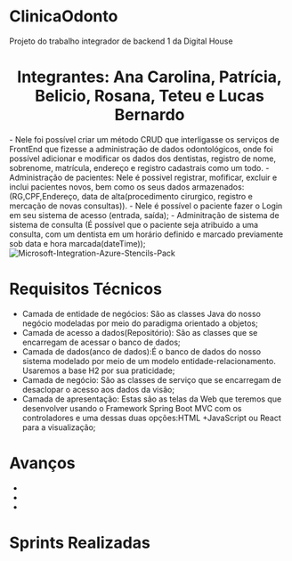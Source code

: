 # ClinicaOdonto

Projeto do trabalho integrador de backend 1 da Digital House
<h1 align="center">Integrantes: Ana Carolina, Patrícia, Belicio, Rosana, Teteu e Lucas Bernardo</h1>
- Nele foi possível criar um método CRUD que interligasse os serviços de FrontEnd que fizesse a administração de dados odontológicos, onde foi possível adicionar e modificar os
dados dos dentistas, registro de nome, sobrenome, matrícula, endereço e registro cadastrais como um todo.
- Administração de pacientes: Nele é possivel registrar, mofificar, excluir e inclui pacientes novos, bem como os seus dados armazenados:(RG,CPF,Endereço, data de alta(procedimento
cirurgico, registro e mercação de novas consultas)).
- Nele é possível o paciente fazer o Login em seu sistema de acesso (entrada, saída);
- Adminitração de sistema de sistema de consulta (É possível que o paciente seja atribuido a uma consulta, com um dentista em um horário definido e marcado previamente 
sob data e hora marcada(dateTime));

<img src="https://encrypted-tbn0.gstatic.com/images?q=tbn:ANd9GcQMP0wZTwhLady0zN98r0q-ssaG8n8C_tIoqmyUVE7w&s"  alt="Microsoft-Integration-Azure-Stencils-Pack" style="max-width: 100%;">


# Requisitos Técnicos


- Camada de entidade de negócios: São as classes Java do nosso negócio modeladas por meio do paradigma orientado a objetos;
- Camada de acesso a dados(Repositório): São as classes que se encarregam de acessar o banco de dados;
- Camada de dados(anco de dados):É o banco de dados do nosso sistema modelado por meio de um modelo entidade-relacionamento. Usaremos a base H2 por sua praticidade;
- Camada de negócio: São as classes de serviço que se encarregam de desaclopar o acesso aos dados da visão;
- Camada de apresentação: Estas são as telas da Web que teremos que  desenvolver usando o Framework Spring Boot MVC com os controladores e uma dessas duas
opções:HTML +JavaScript ou React para a visualização;

# Avanços
-
-
-
# Sprints Realizadas
